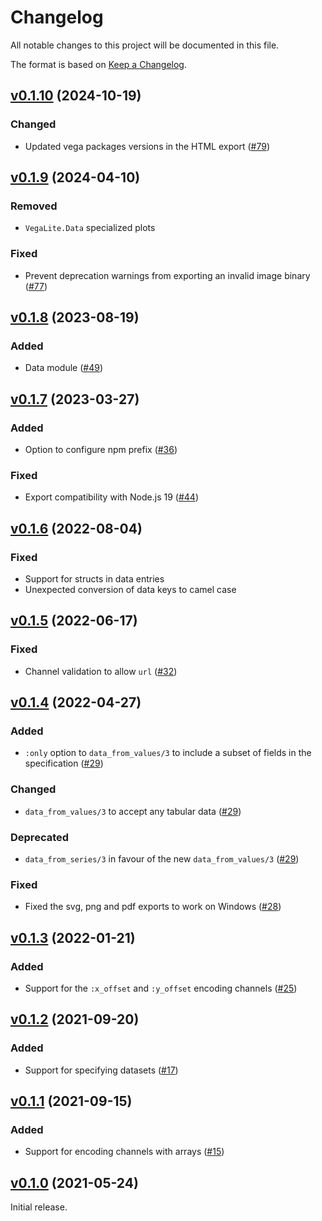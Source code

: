 # Changelog

All notable changes to this project will be documented in this file.

The format is based on [Keep a Changelog](https://keepachangelog.com/en/1.0.0/).

## [v0.1.10](https://github.com/livebook-dev/vega_lite/tree/v0.1.10) (2024-10-19)

### Changed

- Updated vega packages versions in the HTML export ([#79](https://github.com/livebook-dev/vega_lite/pull/79))

## [v0.1.9](https://github.com/livebook-dev/vega_lite/tree/v0.1.9) (2024-04-10)

### Removed

- `VegaLite.Data` specialized plots

### Fixed

- Prevent deprecation warnings from exporting an invalid image binary ([#77](https://github.com/livebook-dev/vega_lite/pull/77))

## [v0.1.8](https://github.com/livebook-dev/vega_lite/tree/v0.1.8) (2023-08-19)

### Added

- Data module ([#49](https://github.com/livebook-dev/vega_lite/pull/49))

## [v0.1.7](https://github.com/livebook-dev/vega_lite/tree/v0.1.7) (2023-03-27)

### Added

- Option to configure npm prefix ([#36](https://github.com/livebook-dev/vega_lite/pull/36))

### Fixed

- Export compatibility with Node.js 19 ([#44](https://github.com/livebook-dev/vega_lite/pull/44))

## [v0.1.6](https://github.com/livebook-dev/vega_lite/tree/v0.1.6) (2022-08-04)

### Fixed

- Support for structs in data entries
- Unexpected conversion of data keys to camel case

## [v0.1.5](https://github.com/livebook-dev/vega_lite/tree/v0.1.5) (2022-06-17)

### Fixed

- Channel validation to allow `url` ([#32](https://github.com/livebook-dev/vega_lite/pull/32))

## [v0.1.4](https://github.com/livebook-dev/vega_lite/tree/v0.1.4) (2022-04-27)

### Added

- `:only` option to `data_from_values/3` to include a subset of fields in the specification ([#29](https://github.com/livebook-dev/vega_lite/pull/29))

### Changed

- `data_from_values/3` to accept any tabular data ([#29](https://github.com/livebook-dev/vega_lite/pull/29))

### Deprecated

- `data_from_series/3` in favour of the new `data_from_values/3` ([#29](https://github.com/livebook-dev/vega_lite/pull/29))

### Fixed

- Fixed the svg, png and pdf exports to work on Windows ([#28](https://github.com/livebook-dev/vega_lite/pull/28))

## [v0.1.3](https://github.com/livebook-dev/vega_lite/tree/v0.1.3) (2022-01-21)

### Added

- Support for the `:x_offset` and `:y_offset` encoding channels ([#25](https://github.com/livebook-dev/vega_lite/pull/25))

## [v0.1.2](https://github.com/livebook-dev/vega_lite/tree/v0.1.2) (2021-09-20)

### Added

- Support for specifying datasets ([#17](https://github.com/livebook-dev/vega_lite/pull/17))

## [v0.1.1](https://github.com/livebook-dev/vega_lite/tree/v0.1.1) (2021-09-15)

### Added

- Support for encoding channels with arrays ([#15](https://github.com/livebook-dev/vega_lite/pull/15))

## [v0.1.0](https://github.com/livebook-dev/vega_lite/tree/v0.1.0) (2021-05-24)

Initial release.

